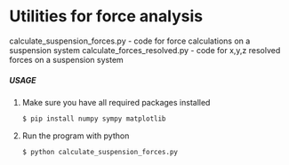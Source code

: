# Utilities for force analysis
calculate_suspension_forces.py -  code for force calculations on a suspension system
calculate_forces_resolved.py - code for x,y,z resolved forces on a suspension system

##### USAGE
1. Make sure you have all required packages installed
    ``` bash
    $ pip install numpy sympy matplotlib
    ```

2. Run the program with python
   ``` bash
   $ python calculate_suspension_forces.py
   ```
